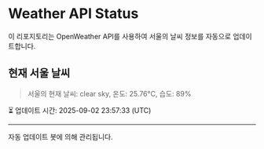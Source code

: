
# Weather API Status

이 리포지토리는 OpenWeather API를 사용하여 서울의 날씨 정보를 자동으로 업데이트합니다.

## 현재 서울 날씨
> 서울의 현재 날씨: clear sky, 온도: 25.76°C, 습도: 89%

⏳ 업데이트 시간: 2025-09-02 23:57:33 (UTC)

---
자동 업데이트 봇에 의해 관리됩니다.
